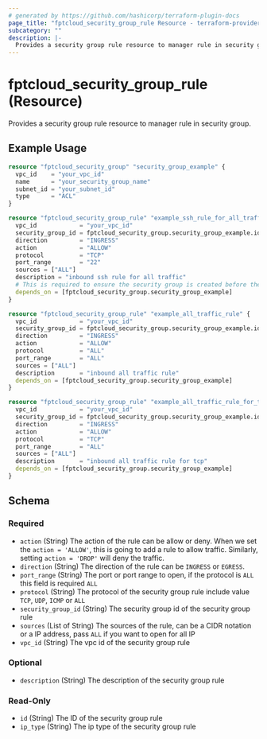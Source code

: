 ```yaml
---
# generated by https://github.com/hashicorp/terraform-plugin-docs
page_title: "fptcloud_security_group_rule Resource - terraform-provider-fptcloud"
subcategory: ""
description: |-
  Provides a security group rule resource to manager rule in security group.
---
```


# fptcloud_security_group_rule (Resource)

Provides a security group rule resource to manager rule in security group.

## Example Usage

```terraform
resource "fptcloud_security_group" "security_group_example" {
  vpc_id    = "your_vpc_id"
  name      = "your_security_group_name"
  subnet_id = "your_subnet_id"
  type      = "ACL"
}

resource "fptcloud_security_group_rule" "example_ssh_rule_for_all_traffic" {
  vpc_id            = "your_vpc_id"
  security_group_id = fptcloud_security_group.security_group_example.id
  direction         = "INGRESS"
  action            = "ALLOW"
  protocol          = "TCP"
  port_range        = "22"
  sources = ["ALL"]
  description = "inbound ssh rule for all traffic"
  # This is required to ensure the security group is created before the rule
  depends_on = [fptcloud_security_group.security_group_example]
}

resource "fptcloud_security_group_rule" "example_all_traffic_rule" {
  vpc_id            = "your_vpc_id"
  security_group_id = fptcloud_security_group.security_group_example.id
  direction         = "INGRESS"
  action            = "ALLOW"
  protocol          = "ALL"
  port_range        = "ALL"
  sources = ["ALL"]
  description       = "inbound all traffic rule"
  depends_on = [fptcloud_security_group.security_group_example]
}

resource "fptcloud_security_group_rule" "example_all_traffic_rule_for_tcp" {
  vpc_id            = "your_vpc_id"
  security_group_id = fptcloud_security_group.security_group_example.id
  direction         = "INGRESS"
  action            = "ALLOW"
  protocol          = "TCP"
  port_range        = "ALL"
  sources = ["ALL"]
  description       = "inbound all traffic rule for tcp"
  depends_on = [fptcloud_security_group.security_group_example]
}
```

<!-- schema generated by tfplugindocs -->
## Schema

### Required

- `action` (String) The action of the rule can be allow or deny. When we set the `action = 'ALLOW'`, this is going to add a rule to allow traffic. Similarly, setting `action = 'DROP'` will deny the traffic.
- `direction` (String) The direction of the rule can be `INGRESS` or `EGRESS`.
- `port_range` (String) The port or port range to open, if the protocol is `ALL` this field is required `ALL`
- `protocol` (String) The protocol of the security group rule include value `TCP`, `UDP`, `ICMP` or `ALL`
- `security_group_id` (String) The security group id of the security group rule
- `sources` (List of String) The sources of the rule, can be a CIDR notation or a IP address, pass `ALL` if you want to open for all IP
- `vpc_id` (String) The vpc id of the security group rule

### Optional

- `description` (String) The description of the security group rule

### Read-Only

- `id` (String) The ID of the security group rule
- `ip_type` (String) The ip type of the security group rule
